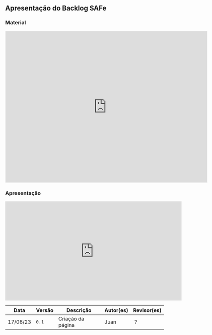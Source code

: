 ## Apresentação do Backlog SAFe

### Material

<iframe src="https://docs.google.com/spreadsheets/d/e/2PACX-1vRSXO-vu-cbLUFBhnEtWLnpwkALJZGNdr_EJHoSUG4tkjUgoh59i6jTSJXZamzTogEbULnBCfWc5VZF/pubhtml?gid=1740542125&amp;single=true&amp;widget=true&amp;headers=false" width='100%' height='480px' style='min-width: 640px; min-height: 480px; background-color: #f4f4f4; border: 1px solid #efefef' sandbox='allow-same-origin allow-scripts allow-modals allow-popups allow-popups-to-escape-sandbox'></iframe>

### Apresentação

<iframe width="560" height="315" src="https://www.youtube.com/embed/?" title="YouTube video player" frameborder="0" allow="accelerometer; autoplay; clipboard-write; encrypted-media; gyroscope; picture-in-picture; web-share" allowfullscreen></iframe>

Data | Versão | Descrição | Autor(es) | Revisor(es)
---- | ------ | --------- | ----- | ---------
17/06/23 | `0.1` | Criação da página| Juan | ?